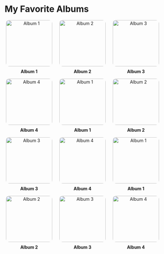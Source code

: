 # My Favorite Albums

<style>
.album-grid {
  display: grid;
  grid-template-columns: repeat(auto-fill, minmax(150px, 1fr));
  gap: 15px;
  text-align: center;
}
.album {
  display: flex;
  flex-direction: column;
  align-items: center;
}
.album img {
  width: 150px;
  height: 150px;
  object-fit: cover;
  border-radius: 10px;
}
.album-name {
  margin-top: 8px;
  font-size: 14px;
  font-weight: bold;
}
</style>

<div class="album-grid">
  <div class="album">
    <img src="https://via.placeholder.com/150" alt="Album 1">
    <div class="album-name">Album 1</div>
  </div>
  <div class="album">
    <img src="https://via.placeholder.com/150" alt="Album 2">
    <div class="album-name">Album 2</div>
  </div>
  <div class="album">
    <img src="https://via.placeholder.com/150" alt="Album 3">
    <div class="album-name">Album 3</div>
  </div>
  <div class="album">
    <img src="https://via.placeholder.com/150" alt="Album 4">
    <div class="album-name">Album 4</div>
  </div>
    <div class="album">
    <img src="https://via.placeholder.com/150" alt="Album 1">
    <div class="album-name">Album 1</div>
  </div>
  <div class="album">
    <img src="https://via.placeholder.com/150" alt="Album 2">
    <div class="album-name">Album 2</div>
  </div>
  <div class="album">
    <img src="https://via.placeholder.com/150" alt="Album 3">
    <div class="album-name">Album 3</div>
  </div>
  <div class="album">
    <img src="https://via.placeholder.com/150" alt="Album 4">
    <div class="album-name">Album 4</div>
  </div>
    <div class="album">
    <img src="https://via.placeholder.com/150" alt="Album 1">
    <div class="album-name">Album 1</div>
  </div>
  <div class="album">
    <img src="https://via.placeholder.com/150" alt="Album 2">
    <div class="album-name">Album 2</div>
  </div>
  <div class="album">
    <img src="https://via.placeholder.com/150" alt="Album 3">
    <div class="album-name">Album 3</div>
  </div>
  <div class="album">
    <img src="https://via.placeholder.com/150" alt="Album 4">
    <div class="album-name">Album 4</div>
  </div>
</div>
